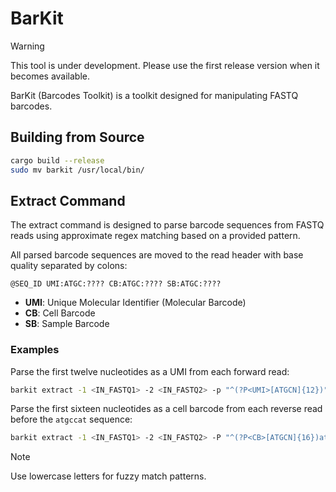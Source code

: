 # BarKit

> [!WARNING]  
> This tool is under development. Please use the first release version when it becomes available.

BarKit (Barcodes Toolkit) is a toolkit designed for manipulating FASTQ barcodes.

## Building from Source

```bash
cargo build --release
sudo mv barkit /usr/local/bin/
```

## Extract Command

The extract command is designed to parse barcode sequences from FASTQ reads using approximate regex matching based on a provided pattern.

All parsed barcode sequences are moved to the read header with base quality separated by colons:

```
@SEQ_ID UMI:ATGC:???? CB:ATGC:???? SB:ATGC:????
```

* **UMI**: Unique Molecular Identifier (Molecular Barcode)
* **CB**: Cell Barcode
* **SB**: Sample Barcode


### Examples

Parse the first twelve nucleotides as a UMI from each forward read:

```bash
barkit extract -1 <IN_FASTQ1> -2 <IN_FASTQ2> -p "^(?P<UMI>[ATGCN]{12})" -o <OUT_FASTQ1> -O <OUT_FASTQ2>
```

Parse the first sixteen nucleotides as a cell barcode from each reverse read before the `atgccat` sequence:

```bash
barkit extract -1 <IN_FASTQ1> -2 <IN_FASTQ2> -P "^(?P<CB>[ATGCN]{16})atgccat" -o <OUT_FASTQ1> -O <OUT_FASTQ2>
```

> [!NOTE]
> Use lowercase letters for fuzzy match patterns.